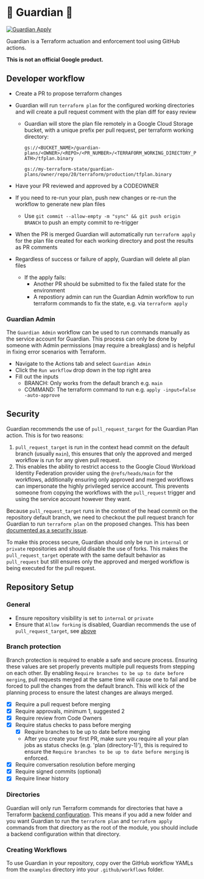 # 🔱 Guardian 🔱

[![Guardian Apply](https://github.com/abcxyz/guardian/actions/workflows/test-apply.yml/badge.svg?event=push)](https://github.com/abcxyz/guardian/actions/workflows/test-apply.yml)

Guardian is a Terraform actuation and enforcement tool using GitHub actions.

**This is not an official Google product.**

## Developer workflow

- Create a PR to propose terraform changes
- Guardian will run `terraform plan` for the configured working directories and will create a pull request comment with the plan diff for easy review

  - Guardian will store the plan file remotely in a Google Cloud Storage bucket, with a unique prefix per pull request, per terraform working directory:

    `gs://<BUCKET_NAME>/guardian-plans/<OWNER>/<REPO>/<PR_NUMBER>/<TERRAFORM_WORKING_DIRECTORY_PATH>/tfplan.binary`

    `gs://my-terraform-state/guardian-plans/owner/repo/20/terraform/production/tfplan.binary`

- Have your PR reviewed and approved by a CODEOWNER
- If you need to re-run your plan, push new changes or re-run the workflow to generate new plan files
  - Use `git commit --allow-empty -m "sync" && git push origin BRANCH` to push an empty commit to re-trigger
- When the PR is merged Guardian will automatically run `terraform apply` for the plan file created for each working directory and post the results as PR comments
- Regardless of success or failure of apply, Guardian will delete all plan files
  - If the apply fails:
    - Another PR should be submitted to fix the failed state for the environment
    - A repostiory admin can run the Guardian Admin workflow to run terraform commands to fix the state, e.g. via `terraform apply`

### Guardian Admin

The `Guardian Admin` workflow can be used to run commands manually as the service account for Guardian. This process can only be done by someone with Admin permissions (may require a breakglass) and is helpful in fixing error scenarios with Terraform.

- Navigate to the Actions tab and select `Guardian Admin`
- Click the `Run workflow` drop down in the top right area
- Fill out the inputs
  - BRANCH: Only works from the default branch e.g. `main`
  - COMMAND: The terraform command to run e.g. `apply -input=false -auto-approve`

## Security

Guardian recommends the use of `pull_request_target` for the Guardian Plan action. This is for two reasons:

1. `pull_request_target` is run in the context head commit on the default branch (usually `main`), this ensures that only the approved and merged workflow is run for any given pull request.
2. This enables the ability to restrict access to the Google Cloud Workload Identity Federation provider using the `@refs/heads/main` for the workflows, additionally ensuring only approved and merged workflows can impersonate the highly privileged service account. This prevents someone from copying the workflows with the `pull_request` trigger and using the service account however they want.

Because `pull_request_target` runs in the context of the head commit on the repository default branch, we need to checkout the pull request branch for Guardian to run `terraform plan` on the proposed changes. This has been [documented as a security issue](https://securitylab.github.com/research/github-actions-preventing-pwn-requests/).

To make this process secure, Guardian should only be run in `internal` or `private` repositories and should disable the use of forks. This makes the `pull_request_target` operate with the same default behavior as `pull_request` but still ensures only the approved and merged workflow is being executed for the pull request.

## Repository Setup

### General

- Ensure repository visibility is set to `internal` or `private`
- Ensure that `Allow forking` is disabled, Guardian recommends the use of `pull_request_target`, see [above](#security)

### Branch protection

Branch protection is required to enable a safe and secure process. Ensuring these values are set properly prevents multiple pull requests from stepping on each other. By enabling `Require branches to be up to date before merging`, pull requests merged at the same time will cause one to fail and be forced to pull the changes from the default branch. This will kick of the planning process to ensure the latest changes are always merged.

- [x] Require a pull request before merging
- [x] Require approvals, minimum 1, suggested 2
- [x] Require review from Code Owners
- [x] Require status checks to pass before merging
  - [x] Require branches to be up to date before merging
  - After you create your first PR, make sure you require all your plan jobs as status checks (e.g. 'plan (directory-1)'), this is required to ensure the `Require branches to be up to date before merging` is enforced.
- [x] Require conversation resolution before merging
- [x] Require signed commits (optional)
- [x] Require linear history

### Directories

Guardian will only run Terraform commands for directories that have a Terraform [backend configuration](https://developer.hashicorp.com/terraform/language/settings/backends/configuration). This means if you add a new folder and you want Guardian to run the `terraform plan` and `terraform apply` commands from that directory as the root of the module, you should include a backend configuration within that directory.

### Creating Workflows

To use Guardian in your repository, copy over the GitHub workflow YAMLs from the `examples` directory into your `.github/workflows` folder.
